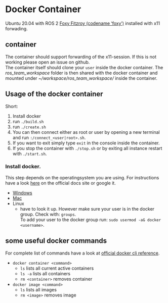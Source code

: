 # Docker Container

Ubuntu 20.04 with  ROS 2 [Foxy Fitzroy (codename ‘foxy’)](https://docs.ros.org/en/foxy/index.html) installed with x11 forwading.

## container
The container should support forwarding of the x11-session. If this is not working please open an issue on github.  
The container itself should clone your `user` inside the docker container. The _ros_team_workspace_ folder is then shared with the docker container and mounted under _~/workspace/ros_team_workspace/_ inside the container.

## Usage of the docker container
Short:
1. Install docker
2. run `./build.sh`
3. run `./create.sh`
4. You can then connect either as root or user by opening a new terminal and run `:/connect_<user|root>.sh`.
5. If you want to exit simply type `exit` in the console inside the container. 
6. If you stop the container with `./stop.sh` or by exiting all instance restart with `./start.sh`.

### Install docker.
This step depends on the operatingsystem you are using. For instructions have a look [here](https://docs.docker.com/) on the official docs site or google it.
* [Windows](https://docs.docker.com/desktop/windows/install/)
* [Mac](https://docs.docker.com/desktop/mac/install/)
* Linux
    - have to look it up. However make sure your user is in the docker group. Check with: `groups`.  
    To add your user to the docker group run: `sudo usermod -aG docker <username>`. 



## some useful docker commands
For complete list of commands have a look at [official docker cli reference](https://docs.docker.com/engine/reference/commandline/cli/).

+ `docker container <command>`  
    + `ls` lists all current active containers
    + `ls -a` lists all containers
    + `rm <container>` removes container
+ `docker image <command>`   
    + `ls` lists all images
    + `rm <image>` removes image  
